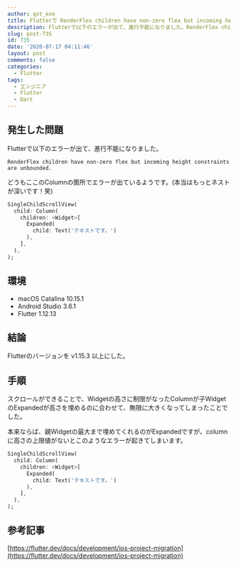```yaml
---
author: qst_exe
title: Flutterで RenderFlex children have non-zero flex but incoming height constraints are unbounded. のエラー
description: Flutterで以下のエラーが出て、進行不能になりました。RenderFlex children have non-zero flex but incoming height constraints are unbounded.
slug: post-735
id: 735
date: '2020-07-17 04:11:46'
layout: post
comments: false
categories:
  - Flutter
tags:
  - エンジニア
  - Flutter
  - Dart
---
```



## 発生した問題

Flutterで以下のエラーが出て、進行不能になりました。

```
RenderFlex children have non-zero flex but incoming height constraints are unbounded.
```

どうもここのColumnの箇所でエラーが出ているようです。(本当はもっとネストが深いです！笑)

```dart:main.dart
SingleChildScrollView(
  child: Column(
    children: <Widget>[
      Expanded(
        child: Text('テキストです。')
      ),
    ],
  ),
);
```

## 環境

- macOS Catalina 10.15.1
- Android Studio 3.6.1
- Flutter 1.12.13


## 結論

Flutterのバージョンを v1.15.3 以上にした。

## 手順

スクロールができることで、Widgetの高さに制限がなったColumnが子WidgetのExpandedが高さを埋めるのに合わせて、無限に大きくなってしまったことでした。

本来ならば、親Widgetの最大まで埋めてくれるのがExpandedですが、columnに高さの上限値がないとこのようなエラーが起きてしまいます。

```dart:main.dart
SingleChildScrollView(
  child: Column(
    children: <Widget>[
      Expanded(
        child: Text('テキストです。')
      ),
    ],
  ),
);
```

## 参考記事

[https://flutter.dev/docs/development/ios-project-migration](https://flutter.dev/docs/development/ios-project-migration)
